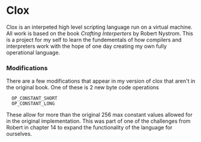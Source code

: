 # Clox
Clox is an interpeted high level scripting language run on a virtual machine. All work is based on the book *Crafting Interperters* by Robert Nystrom.
This is a project for my self to learn the fundementals of how compilers and interpreters work with the hope of one day creating my own fully operational language.

### Modifications
There are a few modifications that appear in my version of clox that aren't in the original book. One of these is 2 new byte code operations
```
  OP_CONSTANT_SHORT
  OP_CONSTANT_LONG
```
These allow for more than the original 256 max constant values allowed for in the original implementation. This was part of one of the challenges from Robert in chapter 14 
to expand the functionality of the language for ourselves.
